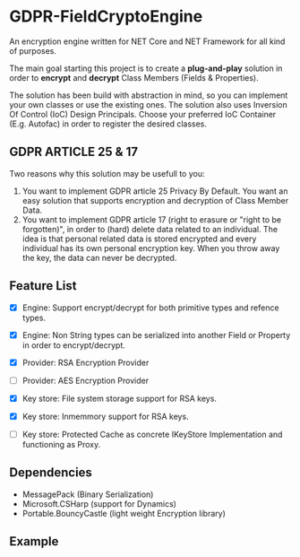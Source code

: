 # GDPR-FieldCryptoEngine
An encryption engine written for NET Core and NET Framework for all kind of purposes. 

The main goal starting this project is to create a **plug-and-play** solution in order to **encrypt** and **decrypt** Class Members (Fields & Properties).

The solution has been build with abstraction in mind, so you can implement your own classes or use the existing ones.
The solution also uses Inversion Of Control (IoC) Design Principals. Choose your preferred IoC Container (E.g. Autofac) in order to register the desired classes.

## GDPR ARTICLE 25 & 17
Two reasons why this solution may be usefull to you:

1. You want to implement GDPR article 25 Privacy By Default. You want an easy solution that supports encryption and decryption of Class Member Data.
2. You want to implement GDPR article 17 (right to erasure or "right to be forgotten)", in order to (hard) delete data related to an individual. The idea is that personal related data is stored encrypted and every individual has its own personal encryption key. When you throw away the key, the data can never be decrypted.

## Feature List
- [x] Engine: Support encrypt/decrypt for both primitive types and refence types.
- [x] Engine: Non String types can be serialized into another Field or Property in order to encrypt/decrypt.
- [x] Provider: RSA Encryption Provider
- [ ] Provider: AES Encryption Provider
- [x] Key store: File system storage support for RSA keys.
- [x] Key store: Inmemmory support for RSA keys.
- [ ] Key store: Protected Cache as concrete IKeyStore Implementation and functioning as Proxy.


## Dependencies
- MessagePack (Binary Serialization)
- Microsoft.CSHarp (support for Dynamics)
- Portable.BouncyCastle (light weight Encryption library)


## Example




